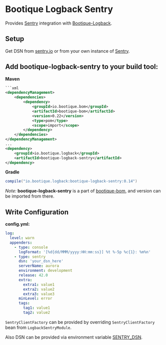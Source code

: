 # Bootique Logback Sentry

Provides [Sentry](https://docs.sentry.io/clients/java/modules/logback/) integration with [Bootique-Logback](https://github.com/bootique/bootique-logback).

## Setup

Get DSN from [sentry.io](https://sentry.io/) or from your own instance of [Sentry](https://github.com/getsentry/sentry).

## Add bootique-logback-sentry to your build tool:

**Maven**
```xml
```xml
<dependencyManagement>
    <dependencies>
        <dependency>
            <groupId>io.bootique.bom</groupId>
            <artifactId>bootique-bom</artifactId>
            <version>0.22</version>
            <type>pom</type>
            <scope>import</scope>
        </dependency>
    </dependencies>
</dependencyManagement>
...
<dependency>
    <groupId>io.bootique.logback</groupId>
    <artifactId>bootique-logback-sentry</artifactId>
</dependency>
```

**Gradle**
```groovy
compile("io.bootique.logback:bootique-logback-sentry:0.14")
```

*Note:* **bootique-logback-sentry** is a part of [bootique-bom](https://github.com/bootique/bootique-bom), and version can be 
imported from there.

## Write Configuration

**config.yml:**
```yaml
log:
  level: warn
  appenders:
    - type: console
      logFormat: '[%d{dd/MMM/yyyy:HH:mm:ss}] %t %-5p %c{1}: %m%n'
    - type: sentry
      dsn: 'your_dsn_here'
      serverName: aurora
      environment: development
      release: 42.0
      extra: 
        extra1: value1
        extra2: value2
        extra3: value3
      minLevel: error
      tags:
        tag1: value1
        tag2: value2
```

`SentryClientFactory` can be provided by overriding `SentryClientFactory` bean from `LogbackSentryModule`.

Also DSN can be provided via environment variable [SENTRY_DSN](https://github.com/getsentry/raven-java/tree/master/raven-logback).
